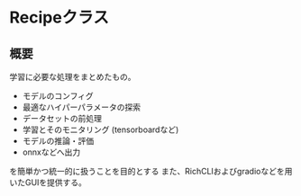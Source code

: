 # Recipeクラス
## 概要
学習に必要な処理をまとめたもの。  
- モデルのコンフィグ
- 最適なハイパーパラメータの探索
- データセットの前処理
- 学習とそのモニタリング (tensorboardなど)
- モデルの推論・評価
- onnxなどへ出力

を簡単かつ統一的に扱うことを目的とする
また、RichCLIおよびgradioなどを用いたGUIを提供する。
